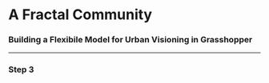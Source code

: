 # A Fractal Community
### Building a Flexibile Model for Urban Visioning in Grasshopper
---

### Step 3